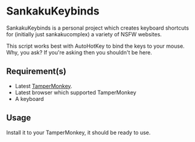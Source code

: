 # SankakuKeybinds

SankakuKeybinds is a personal project which creates keyboard shortcuts for (initially just sankakucomplex) a variety of NSFW websites.

This script works best with AutoHotKey to bind the keys to your mouse. Why, you ask? If you're asking then you shouldn't be here.

## Requirement(s)

* Latest [TamperMonkey](https://www.tampermonkey.net/).
* Latest browser which supported TamperMonkey
* A keyboard

## Usage

Install it to your TamperMonkey, it should be ready to use.
